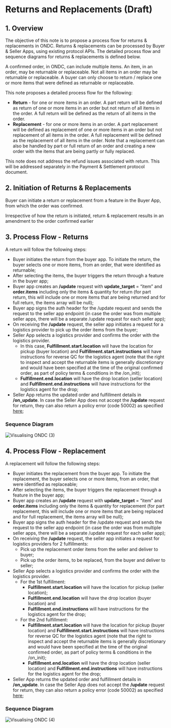 # Returns and Replacements (Draft)



## 1. Overview

The objective of this note is to propose a process flow for returns & replacements in ONDC. Returns & replacements can be processed by Buyer & Seller Apps, using existing protocol APIs. The detailed process flow and sequence diagrams for returns & replacements is defined below.

A confirmed order, in ONDC, can include multiple items. An item, in an order, may be returnable or replaceable. Not all items in an order may be returnable or replaceable. A buyer can only choose to return / replace one or more items that were defined as returnable or replaceable.

This note proposes a detailed process flow for the following:

- **Return** - for one or more items in an order. A part return will be defined as return of one or more items in an order but not return of all items in the order. A full return will be defined as the return of all items in the order.
- **Replacement** - for one or more items in an order. A part replacement will be defined as replacement of one or more items in an order but not replacement of all items in the order. A full replacement will be defined as the replacement of all items in the order. Note that a replacement can also be handled by part or full return of an order and creating a new order with the items that are being partly or fully replaced.

This note does not address the refund issues associated with return. This will be addressed separately in the Payment & Settlement protocol document.



## 2. Initiation of Returns & Replacements

Buyer can initiate a return or replacement from a feature in the Buyer App, from which the order was confirmed. 

Irrespective of how the return is initiated, return & replacement results in an amendment to the order confirmed earlier



## 3. Process Flow - Returns

A return will follow the following steps:

- Buyer initiates the return from the buyer app. To initiate the return, the buyer selects one or more items, from an order, that were identified as returnable;
- After selecting the items, the buyer triggers the return through a feature in the buyer app;
- Buyer app creates an **/update** request with **update_target** = “item” and **order.items** including only the items & quantity for return (for part return, this will include one or more items that are being returned and for full return, the items array will be null);
- Buyer app signs the auth header for the /update request and sends the request to the seller app endpoint (in case the order was from multiple seller apps, there will be a separate /update request for each seller app);
- On receiving the **/update** request, the seller app initiates a request for a logistics provider to pick up the order items from the buyer;
- Seller App selects a logistics provider and confirms the order with the logistics provider.
  - In this case, **Fulfillment.start.location** will have the location for pickup (buyer location) and **Fulfillment.start.instructions** will have instructions for reverse QC for the logistics agent (note that the right to inspect and accept the returnable items is generally discretionary and would have been specified at the time of the original confirmed order, as part of policy terms & conditions in the /on_init);
  - **Fulfillment.end.location** will have the drop location (seller location) and **Fulfillment.end.instructions** will have instructions for the logistics agent for the drop;
- Seller App returns the updated order and fulfillment details in **/on_update**. In case the Seller App does not accept the **/update** request for return, they can also return a policy error (code 50002) as specified [here](https://github.com/beckn/protocol-specifications/blob/core-0.9.4-draft/docs/protocol-drafts/BECKN-RFC-005-Error-Codes-Draft-01.md);



### **Sequence Diagram**


![Visualising ONDC (3)](https://user-images.githubusercontent.com/95357304/152783922-26983c93-5a75-4a24-afe7-a0bd18f89ff5.jpg)



## 4. Process Flow - Replacement

A replacement will follow the following steps:

- Buyer initiates the replacement from the buyer app. To initiate the replacement, the buyer selects one or more items, from an order, that were identified as replaceable;
- After selecting the items, the buyer triggers the replacement through a feature in the buyer app;
- Buyer app creates an **/update** request with **update_target** = “item” and **order.items** including only the items & quantity for replacement (for part replacement, this will include one or more items that are being replaced and for full replacement, the items array will be null);
- Buyer app signs the auth header for the /update request and sends the request to the seller app endpoint (in case the order was from multiple seller apps, there will be a separate /update request for each seller app);
- On receiving the **/update** request, the seller app initiates a request for logistics providers for 2 fulfillments:
  - Pick up the replacement order items from the seller and deliver to buyer;
  - Pick up the order items, to be replaced, from the buyer and deliver to seller;
- Seller App selects a logistics provider and confirms the order with the logistics provider.
  - For the 1st fulfillment:
    - **Fulfillment.start.location** will have the location for pickup (seller location);
    - **Fulfillment.end.location** will have the drop location (buyer location) and 
    - **Fulfillment.end.instructions** will have instructions for the logistics agent for the drop;
  - For the 2nd fulfillment:
    - **Fulfillment.start.location** will have the location for pickup (buyer location) and **Fulfillment.start.instructions** will have instructions for reverse QC for the logistics agent (note that the right to inspect and accept the returnable items is generally discretionary and would have been specified at the time of the original confirmed order, as part of policy terms & conditions in the /on_init);
    - **Fulfillment.end.location** will have the drop location (seller location) and **Fulfillment.end.instructions** will have instructions for the logistics agent for the drop;
- Seller App returns the updated order and fulfillment details in **/on_update**. In case the Seller App does not accept the **/update** request for return, they can also return a policy error (code 50002) as specified [here](https://github.com/beckn/protocol-specifications/blob/core-0.9.4-draft/docs/protocol-drafts/BECKN-RFC-005-Error-Codes-Draft-01.md);



### Sequence Diagram


![Visualising ONDC (4)](https://user-images.githubusercontent.com/95357304/152783949-db3430bb-d7fe-4313-b760-4efff273094e.jpg)





